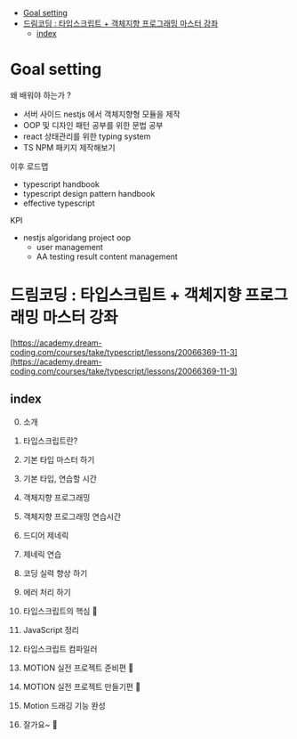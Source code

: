 - [Goal setting](#goal-setting)
- [드림코딩 : 타입스크립트 + 객체지향 프로그래밍 마스터 강좌](#드림코딩--타입스크립트--객체지향-프로그래밍-마스터-강좌)
  - [index](#index)


# Goal setting

왜 배워야 하는가 ?  

- 서버 사이드 nestjs 에서 객체지향형 모듈을 제작 
- OOP 및 디자인 패턴 공부를 위한 문법 공부
- react 상태관리를 위한 typing system
- TS NPM 패키지 제작해보기

이후 로드맵 
- typescript handbook
- typescript design pattern handbook
- effective typescript 


KPI
- nestjs algoridang project oop
  - user management
  - AA testing result content management


# 드림코딩 : 타입스크립트 + 객체지향 프로그래밍 마스터 강좌

[https://academy.dream-coding.com/courses/take/typescript/lessons/20066369-11-3](https://academy.dream-coding.com/courses/take/typescript/lessons/20066369-11-3)


## index

0. 소개

1. 타입스크립트란?

2. 기본 타입 마스터 하기

3. 기본 타입, 연습할 시간

4. 객체지향 프로그래밍

5. 객체지향 프로그래밍 연습시간

6. 드디어 제네릭

7. 제네릭 연습

8. 코딩 실력 향상 하기

9. 에러 처리 하기

10. 타입스크립트의 핵심 🚀

11. JavaScript 정리

12. 타입스크립트 컴파일러

13. MOTION 실전 프로젝트 준비편 🎯

14. MOTION 실전 프로젝트 만들기편 🚀

15. Motion 드래깅 기능 완성

16. 잘가요~ 🙌